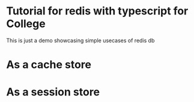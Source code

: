 # Tutorial for redis with typescript for College

This is just a demo showcasing simple usecases of redis db

# As a cache store


# As a session store
